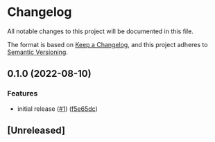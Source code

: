 # Changelog

All notable changes to this project will be documented in this file.

The format is based on [Keep a Changelog](https://keepachangelog.com/en/1.0.0/),
and this project adheres to [Semantic Versioning](https://semver.org/spec/v2.0.0.html).

## 0.1.0 (2022-08-10)


### Features

* initial release ([#1](https://github.com/andrewthetechie/dd-event-rs/issues/1)) ([f5e65dc](https://github.com/andrewthetechie/dd-event-rs/commit/f5e65dc8e2508e565e327fd3b7d7cb5a5976cb62))

## [Unreleased]
